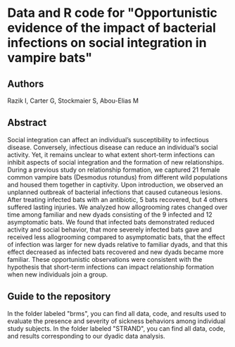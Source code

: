 # Data and R code for "Opportunistic evidence of the impact of bacterial infections on social integration in vampire bats"
## Authors
Razik I, Carter G, Stockmaier S, Abou-Elias M
    
## Abstract
Social integration can affect an individual’s susceptibility to infectious disease. Conversely, infectious disease can reduce an individual’s social activity. Yet, it remains unclear to what extent short-term infections can inhibit aspects of social integration and the formation of new relationships. During a previous study on relationship formation, we captured 21 female common vampire bats (Desmodus rotundus) from different wild populations and housed them together in captivity. Upon introduction, we observed an unplanned outbreak of bacterial infections that caused cutaneous lesions. After treating infected bats with an antibiotic, 5 bats recovered, but 4 others suffered lasting injuries. We analyzed how allogrooming rates changed over time among familiar and new dyads consisting of the 9 infected and 12 asymptomatic bats. We found that infected bats demonstrated reduced activity and social behavior, that more severely infected bats gave and received less allogrooming compared to asymptomatic bats, that the effect of infection was larger for new dyads relative to familiar dyads, and that this effect decreased as infected bats recovered and new dyads became more familiar. These opportunistic observations were consistent with the hypothesis that short-term infections can impact relationship formation when new individuals join a group. 

## Guide to the repository
In the folder labeled "brms", you can find all data, code, and results used to evaluate the presence and severity of sickness behaviors among individual study subjects. In the folder labeled "STRAND", you can find all data, code, and results corresponding to our dyadic data analysis. 
